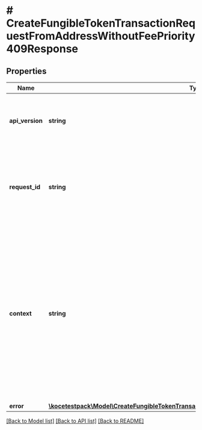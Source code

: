 # # CreateFungibleTokenTransactionRequestFromAddressWithoutFeePriority409Response

## Properties

Name | Type | Description | Notes
------------ | ------------- | ------------- | -------------
**api_version** | **string** | Specifies the version of the API that incorporates this endpoint. |
**request_id** | **string** | Defines the ID of the request. The &#x60;requestId&#x60; is generated by Crypto APIs and it&#39;s unique for every request. |
**context** | **string** | In batch situations the user can use the context to correlate responses with requests. This property is present regardless of whether the response was successful or returned as an error. &#x60;context&#x60; is specified by the user. | [optional]
**error** | [**\kocetestpack\Model\CreateFungibleTokenTransactionRequestFromAddressWithoutFeePriorityE409**](CreateFungibleTokenTransactionRequestFromAddressWithoutFeePriorityE409.md) |  |

[[Back to Model list]](../../README.md#models) [[Back to API list]](../../README.md#endpoints) [[Back to README]](../../README.md)

